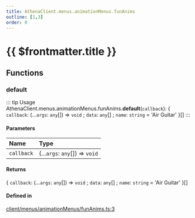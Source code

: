 ```yaml
---
title: AthenaClient.menus.animationMenus.funAnims
outline: [1,3]
order: 0
---
```


# {{ $frontmatter.title }}


## Functions

### default

::: tip Usage
AthenaClient.menus.animationMenus.funAnims.**default**(`callback`): { `callback`: (...`args`: `any`[]) => `void` ; `data`: `any`[] ; `name`: `string` = 'Air Guitar' }[]
:::

#### Parameters

| Name | Type |
| :------ | :------ |
| `callback` | (...`args`: `any`[]) => `void` |

#### Returns

{ `callback`: (...`args`: `any`[]) => `void` ; `data`: `any`[] ; `name`: `string` = 'Air Guitar' }[]

#### Defined in

[client/menus/animationMenus/funAnims.ts:3](https://github.com/Stuyk/altv-athena/blob/bde990b/src/core/client/menus/animationMenus/funAnims.ts#L3)
